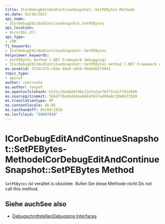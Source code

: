 ```yaml
---
title: ICorDebugEditAndContinueSnapshot::SetPEBytes-Methode
ms.date: 03/30/2017
api_name:
- ICorDebugEditAndContinueSnapshot.SetPEBytes
api_location:
- mscordbi.dll
api_type:
- COM
f1_keywords:
- ICorDebugEditAndContinueSnapshot::SetPEBytes
helpviewer_keywords:
- SetPEBytes method [.NET Framework debugging]
- ICorDebugEditAndContinueSnapshot::SetPEBytes method [.NET Framework debugging]
ms.assetid: 7235c225-cb6e-49e9-a95b-09a646579841
topic_type:
- apiref
author: rpetrusha
ms.author: ronpet
ms.openlocfilehash: b331c3da4b09798c22efa2acfbf711e1f701d990
ms.sourcegitcommit: 5b6d778ebb269ee6684fb57ad69a8c28b06235b9
ms.translationtype: MT
ms.contentlocale: de-DE
ms.lasthandoff: 04/08/2019
ms.locfileid: "59097018"
---
```

# <a name="icordebugeditandcontinuesnapshotsetpebytes-method"></a><span data-ttu-id="a06f1-102">ICorDebugEditAndContinueSnapshot::SetPEBytes-Methode</span><span class="sxs-lookup"><span data-stu-id="a06f1-102">ICorDebugEditAndContinueSnapshot::SetPEBytes Method</span></span>
`SetPEBytes` <span data-ttu-id="a06f1-103">ist veraltet.</span><span class="sxs-lookup"><span data-stu-id="a06f1-103">is obsolete.</span></span> <span data-ttu-id="a06f1-104">Rufen Sie diese Methode nicht.</span><span class="sxs-lookup"><span data-stu-id="a06f1-104">Do not call this method.</span></span>  
  
## <a name="see-also"></a><span data-ttu-id="a06f1-105">Siehe auch</span><span class="sxs-lookup"><span data-stu-id="a06f1-105">See also</span></span>

- [<span data-ttu-id="a06f1-106">Debugschnittstellen</span><span class="sxs-lookup"><span data-stu-id="a06f1-106">Debugging Interfaces</span></span>](../../../../docs/framework/unmanaged-api/debugging/debugging-interfaces.md)
